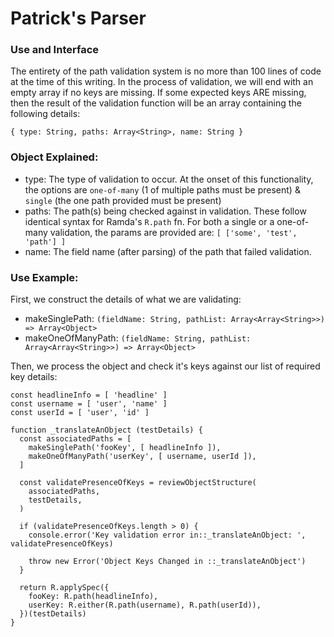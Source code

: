 # Patrick's Parser

### Use and Interface

The entirety of the path validation system is no more than 100 lines of code at the time of this writing. In the process of validation, we will end with an empty array if no keys are missing. If some expected keys ARE missing, then the result of the validation function will be an array containing the following details:

`
{ type: String,
  paths: Array<String>,
  name: String
}
`

### Object Explained:

- type: The type of validation to occur. At the onset of this functionality, the options are `one-of-many` (1 of multiple paths must be present) & `single` (the one path provided must be present)
- paths: The path(s) being checked against in validation. These follow identical syntax for Ramda's `R.path` fn. For both a single or a one-of-many validation, the params are provided are: `[ ['some', 'test', 'path'] ]`
- name: The field name (after parsing) of the path that failed validation.

### Use Example:

First, we construct the details of what we are validating:
- makeSinglePath: `(fieldName: String, pathList: Array<Array<String>>) => Array<Object>`
- makeOneOfManyPath: `(fieldName: String, pathList: Array<Array<String>>) => Array<Object>`

Then, we process the object and check it's keys against our list of required key details:
```
const headlineInfo = [ 'headline' ]
const username = [ 'user', 'name' ]
const userId = [ 'user', 'id' ]

function _translateAnObject (testDetails) {
  const associatedPaths = [
    makeSinglePath('fooKey', [ headlineInfo ]),
    makeOneOfManyPath('userKey', [ username, userId ]),
  ]

  const validatePresenceOfKeys = reviewObjectStructure(
    associatedPaths,
    testDetails,
  )

  if (validatePresenceOfKeys.length > 0) {
    console.error('Key validation error in::_translateAnObject: ', validatePresenceOfKeys)

    throw new Error('Object Keys Changed in ::_translateAnObject')
  }

  return R.applySpec({
    fooKey: R.path(headlineInfo),
    userKey: R.either(R.path(username), R.path(userId)),
  })(testDetails)
}
```